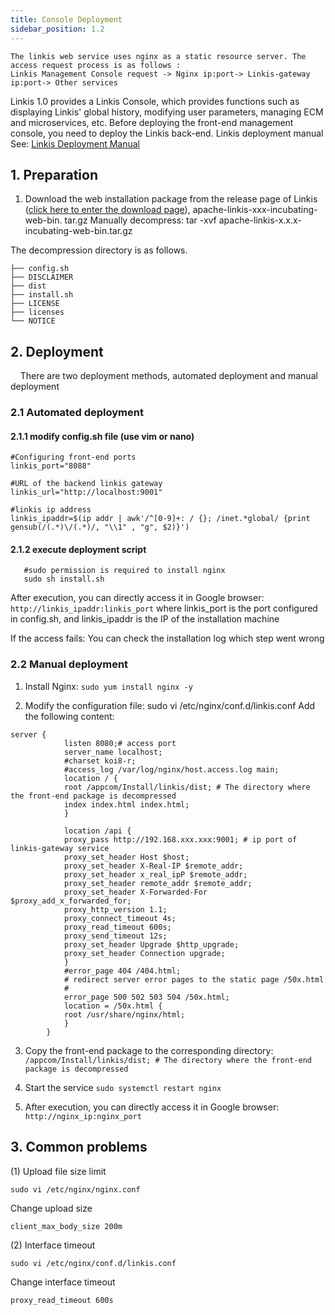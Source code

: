 ```yaml
---
title: Console Deployment
sidebar_position: 1.2
---
```

```
The linkis web service uses nginx as a static resource server. The access request process is as follows :
Linkis Management Console request -> Nginx ip:port-> Linkis-gateway ip:port-> Other services
```
Linkis 1.0 provides a Linkis Console, which provides functions such as displaying Linkis' global history, modifying user parameters, managing ECM and microservices, etc. Before deploying the front-end management console, you need to deploy the Linkis back-end. Linkis deployment manual See: [Linkis Deployment Manual](deploy-quick.md)

## 1. Preparation

1. Download the web installation package from the release page of Linkis ([click here to enter the download page](https://linkis.apache.org/download/main/)), apache-linkis-xxx-incubating-web-bin. tar.gz
Manually decompress: tar -xvf apache-linkis-x.x.x-incubating-web-bin.tar.gz

The decompression directory is as follows.
```
├── config.sh
├── DISCLAIMER
├── dist
├── install.sh
├── LICENSE
├── licenses
└── NOTICE
```

## 2. Deployment
&nbsp;&nbsp;&nbsp;&nbsp;There are two deployment methods, automated deployment and manual deployment

### 2.1 Automated deployment
#### 2.1.1 modify config.sh file (use vim or nano)

```$xslt
#Configuring front-end ports
linkis_port="8088"

#URL of the backend linkis gateway
linkis_url="http://localhost:9001"

#linkis ip address
linkis_ipaddr=$(ip addr | awk'/^[0-9]+: / {}; /inet.*global/ {print gensub(/(.*)\/(.*)/, "\\1" , "g", $2)}')
```

#### 2.1.2 execute deployment script

 ```shell
    #sudo permission is required to install nginx
    sudo sh install.sh 
 ```

After execution, you can directly access it in Google browser: ```http://linkis_ipaddr:linkis_port``` where linkis_port is the port configured in config.sh, and linkis_ipaddr is the IP of the installation machine

If the access fails: You can check the installation log which step went wrong

### 2.2 Manual deployment
1. Install Nginx: ```sudo yum install nginx -y```

2. Modify the configuration file: sudo vi /etc/nginx/conf.d/linkis.conf
Add the following content:
```
server {
            listen 8080;# access port
            server_name localhost;
            #charset koi8-r;
            #access_log /var/log/nginx/host.access.log main;
            location / {
            root /appcom/Install/linkis/dist; # The directory where the front-end package is decompressed
            index index.html index.html;
            }
          
            location /api {
            proxy_pass http://192.168.xxx.xxx:9001; # ip port of linkis-gateway service
            proxy_set_header Host $host;
            proxy_set_header X-Real-IP $remote_addr;
            proxy_set_header x_real_ipP $remote_addr;
            proxy_set_header remote_addr $remote_addr;
            proxy_set_header X-Forwarded-For $proxy_add_x_forwarded_for;
            proxy_http_version 1.1;
            proxy_connect_timeout 4s;
            proxy_read_timeout 600s;
            proxy_send_timeout 12s;
            proxy_set_header Upgrade $http_upgrade;
            proxy_set_header Connection upgrade;
            }
            #error_page 404 /404.html;
            # redirect server error pages to the static page /50x.html
            #
            error_page 500 502 503 504 /50x.html;
            location = /50x.html {
            root /usr/share/nginx/html;
            }
        }

```

3. Copy the front-end package to the corresponding directory: ```/appcom/Install/linkis/dist; # The directory where the front-end package is decompressed ```

4. Start the service ```sudo systemctl restart nginx```

5. After execution, you can directly access it in Google browser: ```http://nginx_ip:nginx_port```

## 3. Common problems

(1) Upload file size limit

```
sudo vi /etc/nginx/nginx.conf
```

Change upload size

```
client_max_body_size 200m
```

 (2) Interface timeout

```
sudo vi /etc/nginx/conf.d/linkis.conf
```


Change interface timeout

```
proxy_read_timeout 600s
```
